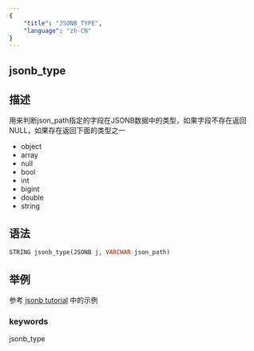 ```yaml
---
{
    "title": "JSONB_TYPE",
    "language": "zh-CN"
}
---
```


## jsonb_type

## 描述

用来判断json_path指定的字段在JSONB数据中的类型，如果字段不存在返回NULL，如果存在返回下面的类型之一

- object
- array
- null
- bool
- int
- bigint
- double
- string

## 语法

```sql
STRING jsonb_type(JSONB j, VARCHAR json_path)
```

## 举例

参考 [jsonb tutorial](../../sql-reference/Data-Types/JSONB.md) 中的示例

### keywords

jsonb_type

